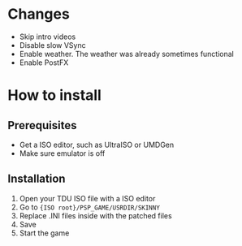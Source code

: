 # Changes

* Skip intro videos
* Disable slow VSync
* Enable weather. The weather was already sometimes functional
* Enable PostFX

# How to install

## Prerequisites
* Get a ISO editor, such as UltraISO or UMDGen
* Make sure emulator is off

## Installation
1. Open your TDU ISO file with a ISO editor
2. Go to `{ISO root}/PSP_GAME/USRDIR/SKINNY`
3. Replace .INI files inside with the patched files
4. Save
5. Start the game
 
